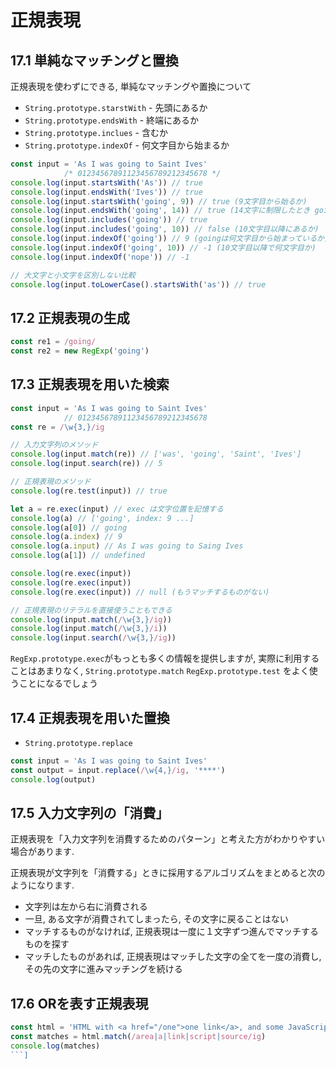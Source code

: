 # 正規表現
## 17.1 単純なマッチングと置換
正規表現を使わずにできる, 単純なマッチングや置換について

- `String.prototype.starstWith` - 先頭にあるか
- `String.prototype.endsWith` - 終端にあるか
- `String.prototype.inclues` - 含むか
- `String.prototype.indexOf` - 何文字目から始まるか

```js
const input = 'As I was going to Saint Ives'
            /* 01234567891123456789212345678 */
console.log(input.startsWith('As')) // true
console.log(input.endsWith('Ives')) // true
console.log(input.startsWith('going', 9)) // true (9文字目から始るか)
console.log(input.endsWith('going', 14)) // true (14文字に制限したとき going で終わっているか)
console.log(input.includes('going')) // true
console.log(input.includes('going', 10)) // false (10文字目以降にあるか)
console.log(input.indexOf('going')) // 9 (goingは何文字目から始まっているか)
console.log(input.indexOf('going', 10)) // -1 (10文字目以降で何文字目か)
console.log(input.indexOf('nope')) // -1

// 大文字と小文字を区別しない比較
console.log(input.toLowerCase().startsWith('as')) // true
```

## 17.2 正規表現の生成

```js
const re1 = /going/
const re2 = new RegExp('going')
```

## 17.3 正規表現を用いた検索

```js
const input = 'As I was going to Saint Ives'
            // 01234567891123456789212345678
const re = /\w{3,}/ig

// 入力文字列のメソッド
console.log(input.match(re)) // ['was', 'going', 'Saint', 'Ives']
console.log(input.search(re)) // 5

// 正規表現のメソッド
console.log(re.test(input)) // true

let a = re.exec(input) // exec は文字位置を記憶する
console.log(a) // ['going', index: 9 ...]
console.log(a[0]) // going
console.log(a.index) // 9
console.log(a.input) // As I was going to Saing Ives
console.log(a[1]) // undefined

console.log(re.exec(input))
console.log(re.exec(input))
console.log(re.exec(input)) // null (もうマッチするものがない)

// 正規表現のリテラルを直接使うこともできる
console.log(input.match(/\w{3,}/ig))
console.log(input.match(/\w{3,}/i))
console.log(input.search(/\w{3,}/ig))
```
`RegExp.prototype.exec`がもっとも多くの情報を提供しますが, 実際に利用することはあまりなく,
`String.prototype.match` `RegExp.prototype.test` をよく使うことになるでしょう


## 17.4 正規表現を用いた置換

- `String.prototype.replace`

```js
const input = 'As I was going to Saint Ives'
const output = input.replace(/\w{4,}/ig, '****')
console.log(output)
```

## 17.5 入力文字列の「消費」
正規表現を「入力文字列を消費するためのパターン」と考えた方がわかりやすい場合があります.

正規表現が文字列を「消費する」ときに採用するアルゴリズムをまとめると次のようになります.

- 文字列は左から右に消費される
- 一旦, ある文字が消費されてしまったら, その文字に戻ることはない
- マッチするものがなければ, 正規表現は一度に１文字ずつ進んでマッチするものを探す
- マッチしたものがあれば, 正規表現はマッチした文字の全てを一度の消費し, その先の文字に進みマッチングを続ける

## 17.6 ORを表す正規表現

```js
const html = 'HTML with <a href="/one">one link</a>, and some JavaScript.' + '<script src="stuff.js"></script>'
const matches = html.match(/area|a|link|script|source/ig)
console.log(matches)
```]
